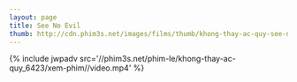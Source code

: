 ```yaml
---
layout: page
title: See No Evil
thumb: http://cdn.phim3s.net/images/films/thumb/khong-thay-ac-quy-see-no-evil-2006.jpg
---
```

{% include jwpadv src='//phim3s.net/phim-le/khong-thay-ac-quy_6423/xem-phim//video.mp4' %}